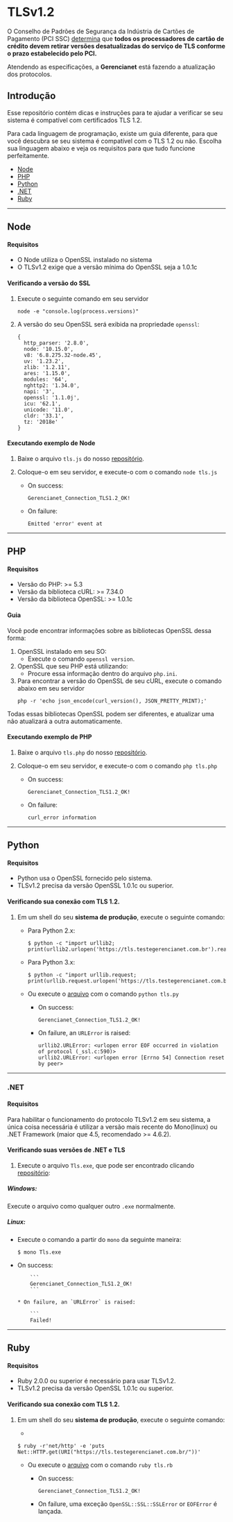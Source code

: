 # TLSv1.2

O Conselho de Padrões de Segurança da Indústria de Cartões de Pagamento (PCI SSC) [determina](http://blog.pcisecuritystandards.org/migrating-from-ssl-and-early-tls) que **todos os processadores de cartão de crédito devem retirar versões desatualizadas do serviço de TLS conforme o prazo estabelecido pelo PCI.**

Atendendo as especificações, a **Gerencianet** está fazendo a atualização dos protocolos.

## Introdução

Esse repositório contém dicas e instruções para te ajudar a verificar se seu sistema é compatível com certificados TLS 1.2.

Para cada linguagem de programação, existe um guia diferente, para que você descubra se seu sistema é compatível com o TLS 1.2 ou não. Escolha sua linguagem abaixo e veja os requisitos para que tudo funcione perfeitamente.

* [Node](#node)
* [PHP](#php)
* [Python](#python)
* [.NET](#net)
* [Ruby](#ruby)

* * *

## Node

#### Requisitos

- O Node utiliza o OpenSSL instalado no sistema
- O TLSv1.2 exige que a versão mínima do OpenSSL seja a 1.0.1c

#### Verificando a versão do SSL

1. Execute o seguinte comando em seu servidor
    ```
    node -e "console.log(process.versions)"
    ```
2. A versão do seu OpenSSL será exibida na propriedade `openssl`:
    ```
    {
      http_parser: '2.8.0',
      node: '10.15.0',
      v8: '6.8.275.32-node.45',
      uv: '1.23.2',
      zlib: '1.2.11',
      ares: '1.15.0',
      modules: '64',
      nghttp2: '1.34.0',
      napi: '3',
      openssl: '1.1.0j',
      icu: '62.1',
      unicode: '11.0',
      cldr: '33.1',
      tz: '2018e' 
    }
    ```

#### Executando exemplo de Node

1. Baixe o arquivo `tls.js` do nosso [repositório](Node/).
2. Coloque-o em seu servidor, e execute-o com o comando `node tls.js`

    * On success:    
        ```
        Gerencianet_Connection_TLS1.2_OK!
        ```
        
    * On failure:
        ```
        Emitted 'error' event at

* * *

## PHP

#### Requisitos
* Versão do PHP: >= 5.3 
* Versão da biblioteca cURL: >= 7.34.0
* Versão da biblioteca OpenSSL: >= 1.0.1c

#### Guia

Você pode encontrar informações sobre as bibliotecas OpenSSL dessa forma:

1. OpenSSL instalado em seu SO: 
    - Execute o comando `openssl version`.
1. OpenSSL que seu PHP está utilizando:
    - Procure essa informação dentro do arquivo `php.ini`.
1. Para encontrar a versão do OpenSSL de seu cURL, execute o comando abaixo em seu servidor
    ```
    php -r 'echo json_encode(curl_version(), JSON_PRETTY_PRINT);'
    ```

Todas essas bibliotecas OpenSSL podem ser diferentes, e atualizar uma não atualizará a outra automaticamente.

#### Executando exemplo de PHP

1. Baixe o arquivo `tls.php` do nosso [repositório](PHP/).
2. Coloque-o em seu servidor, e execute-o com o comando `php tls.php`

    * On success:    
        ```
        Gerencianet_Connection_TLS1.2_OK!
        ```
        
    * On failure:
        ```
        curl_error information

* * *

## Python

#### Requisitos

* Python usa o OpenSSL fornecido pelo sistema.
* TLSv1.2 precisa da versão OpenSSL 1.0.1c ou superior.

#### Verificando sua conexão com TLS 1.2.

1. Em um shell do seu **sistema de produção**, execute o seguinte comando: 

    * Para Python 2.x:

        ```
        $ python -c "import urllib2; print(urllib2.urlopen('https://tls.testegerencianet.com.br').read())"
        ```

    * Para Python 3.x:

        ```
        $ python -c "import urllib.request; print(urllib.request.urlopen('https://tls.testegerencianet.com.br').read())"
        ```
    
    * Ou execute o [arquivo](Python/tls.py) com o comando `python tls.py`

        * On success:
            
            ```
            Gerencianet_Connection_TLS1.2_OK!
            ```
        
        * On failure, an `URLError` is raised:
            
            ```
            urllib2.URLError: <urlopen error EOF occurred in violation of protocol (_ssl.c:590)>
            urllib2.URLError: <urlopen error [Errno 54] Connection reset by peer>
            ```

* * *

### .NET

#### Requisitos
Para habilitar o funcionamento do protocolo TLSv1.2 em seu sistema, a única coisa necessária é utilizar a versão mais recente do Mono(linux) ou .NET Framework (maior que 4.5, recomendado >= 4.6.2).

#### Verificando suas versões de .NET e TLS

1. Execute o arquivo `Tls.exe`, que pode ser encontrado clicando [repositório](C#/):

##### Windows:
  Execute o arquivo como qualquer outro `.exe` normalmente.

##### Linux:
  - Execute o comando a partir do `mono` da seguinte maneira:
    ```
    $ mono Tls.exe
    ```

  * On success:
            
            ```
            Gerencianet_Connection_TLS1.2_OK!
            ```
        
        * On failure, an `URLError` is raised:
            
            ```
            Failed!

* * *

## Ruby

#### Requisitos

* Ruby 2.0.0 ou superior é necessário para usar TLSv1.2.
* TLSv1.2 precisa da versão OpenSSL 1.0.1c ou superior.

#### Verificando sua conexão com TLS 1.2.

1. Em um shell do seu **sistema de produção**, execute o seguinte comando: 

    * 
    ```
    $ ruby -r'net/http' -e 'puts Net::HTTP.get(URI("https://tls.testegerencianet.com.br/"))'
    ```
    
    * Ou execute o [arquivo](Ruby/tls.rb) com o comando `ruby tls.rb`

        * On success:
            
            ```
            Gerencianet_Connection_TLS1.2_OK!
            ```
        
        * On failure, uma exceção `OpenSSL::SSL::SSLError` or `EOFError` é lançada.